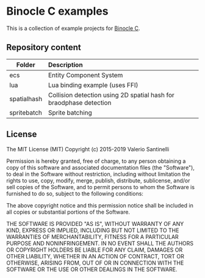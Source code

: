 # Binocle C examples

This is a collection of example projects for [Binocle C](https://github.com/tanis2000/binocle-c).

## Repository content

| Folder      | Description                                                        |
|-------------|:-------------------------------------------------------------------|
| ecs         | Entity Component System                                            |
| lua         | Lua binding example (uses FFI)                                     |
| spatialhash | Collision detection using 2D spatial hash for braodphase detection |
| spritebatch | Sprite batching                                                    |

## License

The MIT License (MIT)
Copyright (c) 2015-2019 Valerio Santinelli

Permission is hereby granted, free of charge, to any person obtaining a copy of this software and associated documentation files (the "Software"), to deal in the Software without restriction, including without limitation the rights to use, copy, modify, merge, publish, distribute, sublicense, and/or sell copies of the Software, and to permit persons to whom the Software is furnished to do so, subject to the following conditions:

The above copyright notice and this permission notice shall be included in all copies or substantial portions of the Software.

THE SOFTWARE IS PROVIDED "AS IS", WITHOUT WARRANTY OF ANY KIND, EXPRESS OR IMPLIED, INCLUDING BUT NOT LIMITED TO THE WARRANTIES OF MERCHANTABILITY, FITNESS FOR A PARTICULAR PURPOSE AND NONINFRINGEMENT. IN NO EVENT SHALL THE AUTHORS OR COPYRIGHT HOLDERS BE LIABLE FOR ANY CLAIM, DAMAGES OR OTHER LIABILITY, WHETHER IN AN ACTION OF CONTRACT, TORT OR OTHERWISE, ARISING FROM, OUT OF OR IN CONNECTION WITH THE SOFTWARE OR THE USE OR OTHER DEALINGS IN THE SOFTWARE.
